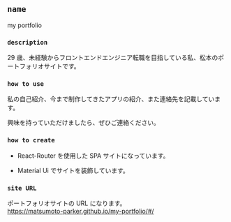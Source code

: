 ## `name`

my portfolio

### `description`

29 歳、未経験からフロントエンドエンジニア転職を目指している私、松本のポートフォリオサイトです。

### `how to use`

私の自己紹介、今まで制作してきたアプリの紹介、また連絡先を記載しています。<br />

興味を持っていただけましたら、ぜひご連絡ください。

### `how to create`

- React-Router を使用した SPA サイトになっています。

- Material Ui でサイトを装飾しています。

### `site URL`

ポートフォリオサイトの URL になります。<br />
https://matsumoto-parker.github.io/my-portfolio/#/
